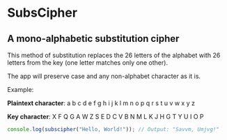 # SubsCipher

## A mono-alphabetic substitution cipher

This method of substitution replaces the 26 letters of the alphabet with 26 letters from the key (one letter matches only one other).

The app will preserve case and any non-alphabet character as it is.

Example:

__Plaintext character__: a b c d e f g h i j k l m n o p q r s t u v w x y z

__Key character__: X F Q G A W Z S E D C V B N M L K J H G T Y U I O P

```js
console.log(subscipher("Hello, World!")); // Output: "Savvm, Umjvg!"
```